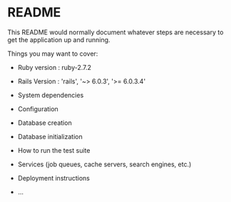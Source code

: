 # README

This README would normally document whatever steps are necessary to get the
application up and running.

Things you may want to cover:

* Ruby version
    : ruby-2.7.2
* Rails Version
    : 'rails', '~> 6.0.3', '>= 6.0.3.4'
* System dependencies

* Configuration

* Database creation

* Database initialization

* How to run the test suite

* Services (job queues, cache servers, search engines, etc.)

* Deployment instructions

* ...
